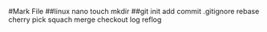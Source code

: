 #Mark File
##linux
nano
touch
mkdir
##git
init
add
commit
.gitignore
rebase
cherry pick
squach
merge
checkout
log
reflog

